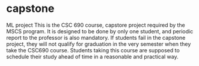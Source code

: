# capstone
ML project
This is the CSC 690 course, capstore project required by the MSCS program.
It is designed to be done by only one student, and periodic report to the professor is also mandatory.
If students fail in the capstone project, they will not qualify for graduation in the very semester when they take the CSC690 course.
Students taking this course are supposed to schedule their study ahead of time in a reasonable and practical way.
